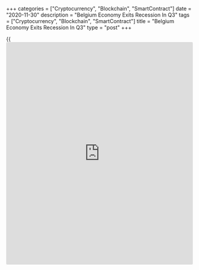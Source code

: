+++
categories = ["Cryptocurrency", "Blockchain", "SmartContract"]
date = "2020-11-30"
description = "Belgium Economy Exits Recession In Q3"
tags = ["Cryptocurrency", "Blockchain", "SmartContract"]
title = "Belgium Economy Exits Recession In Q3"
type = "post"
+++

{{<iframe id="large-banner" src="https://www.bounty.group/#slide=16.0" width="100%" height="600" scrolling="no" style="border: 0px solid rgb(216, 221, 230); border-radius: 3px;">}}

Belgium's [economy][1] rebounded strongly in the third quarter, thus
exiting a technical recession, latest figures from the National Bank of
Belgium showed Monday.  
  
Gross domestic product grew 11.4 percent from the second quarter, when
it fell 11.8 percent. In the first quarter, the economy shrank 3.4
percent.  
  
Domestic demand recovered strongly with a 16.4 percent jump in household
consumption and a 15.8 percent increase in housing investment. Business
investments grew 7.3 percent, while public investment surged 20.7
percent. Imports rose 14.3 percent and exports grew 13.3 percent.  
  
Despite the considerable rebound on a quarterly basis, year-on-year
growth remained clearly negative. GDP decreased 4.5 percent year-on-year
in the third quarter after a 13.9 percent slump in the previous three
months.  
  
"So, there is still no question of any return to levels of economic
activity seen before the COVID-19 crisis," the bank said.

For comments and feedback [contact](https://www.playgroundfx.com/contact/): editorial@rtt[news](https://www.letsplayfx.com/blog/forex-news-website/).com

[Economic News][1]

 **What parts of the world are seeing the best (and worst) economic
performances lately? Click[here][2] to check out our [Econ Scorecard][2]
and find out! See up-to-the-moment [ranking](https://www.playgroundfx.com/blog/crypto-exchange-ranking/)s for the best and worst
performers in [GDP][3], [unemployment rate][4], [inflation][5] and much
more.**

   1. www.rtt[news](https://www.letsplayfx.com/blog/forex-news-website/).com/Content/EconomicNews.aspx
   2. www.rtt[news](https://www.letsplayfx.com/blog/forex-news-website/).com/economic-scorecard/world-rank/industrial-production/highest-performance.aspx
   3. www.rtt[news](https://www.letsplayfx.com/blog/forex-news-website/).com/economic-scorecard/world-rank/GDP/highest-performance.aspx
   4. www.rtt[news](https://www.letsplayfx.com/blog/forex-news-website/).com/economic-scorecard/world-rank/unemployment-rate/lowest-performance.aspx
   5. www.rtt[news](https://www.letsplayfx.com/blog/forex-news-website/).com/economic-scorecard/world-rank/CPI/highest-performance.aspx